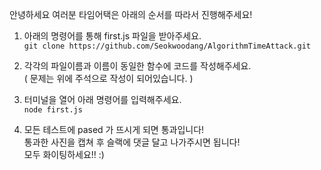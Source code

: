 안녕하세요 여러분
타임어택은 아래의 순서를 따라서 진행해주세요!

1) 아래의 명령어를 통해 first.js 파일을 받아주세요.   
```git clone https://github.com/Seokwoodang/AlgorithmTimeAttack.git```

2) 각각의 파일이름과 이름이 동일한 함수에 코드를 작성해주세요.   
   ( 문제는 위에 주석으로 작성이 되어있습니다. )

4) 터미널을 열어 아래 명령어를 입력해주세요.   
```node first.js```

5) 모든 테스트에 pased 가 뜨시게 되면 통과입니다!   
   통과한 사진을 캡쳐 후 슬랙에 댓글 달고 나가주시면 됩니다!   
   모두 화이팅하세요!! :)
